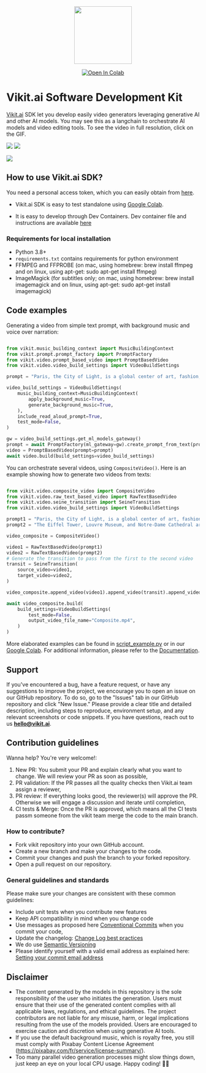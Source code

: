 <div align="center">
<img src='./medias/vikit_logo.jpg' style="height:150px"></img>

[![Open In Colab](https://colab.research.google.com/assets/colab-badge.svg)](https://colab.research.google.com/drive/1yZ-GC0GxRP6zKZD2lJfi9Rz16nRezLaa#scrollTo=72LXhJCils2Q)

</div>

# Vikit.ai Software Development  Kit

[Vikit.ai](https://vikit.ai/)  SDK let you develop easily video generators leveraging generative AI and other AI models. You may see this as a langchain to orchestrate AI models and video editing tools. 
To see the video in full resolution, click on the GIF.
<!-- [![](https://img.youtube.com/vi/_ipNgOOcX5U/sddefault.jpg)](https://youtu.be/_ipNgOOcX5U)</div> -->
<a href='https://youtu.be/_ipNgOOcX5U'><img src='medias/gif1_Plato.gif'></a> <a href='https://youtu.be/_ipNgOOcX5U'><img src='medias/gif3_Plato.gif'></a>

<a href='https://youtu.be/Hd-r3Hy9XFs?si=PRAZqDueaCFEUK9n'><img src='medias/gif2_Paris_h.gif'></a>

## How to use Vikit.ai SDK?

You need a personal access token, which you can easily obtain from [here](https://www.vikit.ai/#/platform).  

- Vikit.ai SDK is easy to test standalone using [Google Colab](https://colab.research.google.com/drive/1yZ-GC0GxRP6zKZD2lJfi9Rz16nRezLaa#scrollTo=72LXhJCils2Q).

- It is easy to develop through Dev Containers. Dev container file and instructions are available [here](dev_containers.md)

### Requirements for local installation

- Python 3.8+ 
- `requirements.txt` contains requirements for python environment
- FFMPEG and FFPROBE (on mac, using homebrew: brew install ffmpeg and on linux, using apt-get: sudo apt-get install ffmpeg)
- ImageMagick (for subtitles only; on mac, using homebrew: brew install imagemagick and on linux, using apt-get: sudo apt-get install imagemagick) 



## Code examples

Generating a video from simple text prompt, with background music and voice over narration:

```python

from vikit.music_building_context import MusicBuildingContext
from vikit.prompt.prompt_factory import PromptFactory
from vikit.video.prompt_based_video import PromptBasedVideo
from vikit.video.video_build_settings import VideoBuildSettings

prompt = "Paris, the City of Light, is a global center of art, fashion, and culture, renowned for its iconic landmarks and romantic atmosphere. The Eiffel Tower, Louvre Museum, and Notre-Dame Cathedral are just a few of the city's must-see attractions."

video_build_settings = VideoBuildSettings(
    music_building_context=MusicBuildingContext(
        apply_background_music=True,
        generate_background_music=True,
    ),
    include_read_aloud_prompt=True,
    test_mode=False,
)

gw = video_build_settings.get_ml_models_gateway()
prompt = await PromptFactory(ml_gateway=gw).create_prompt_from_text(prompt)
video = PromptBasedVideo(prompt=prompt)
await video.build(build_settings=video_build_settings)

```

You can orchestrate several videos, using ```CompositeVideo()```. Here is an example showing how to generate two videos from texts:

```python

from vikit.video.composite_video import CompositeVideo
from vikit.video.raw_text_based_video import RawTextBasedVideo
from vikit.video.seine_transition import SeineTransition
from vikit.video.video_build_settings import VideoBuildSettings

prompt1 = "Paris, the City of Light, is a global center of art, fashion, and culture, renowned for its iconic landmarks and romantic atmosphere."
prompt2 = "The Eiffel Tower, Louvre Museum, and Notre-Dame Cathedral are just a few of the city's must-see attractions."

video_composite = CompositeVideo()

video1 = RawTextBasedVideo(prompt1)
video2 = RawTextBasedVideo(prompt2)
# Generate the transition to pass from the first to the second video
transit = SeineTransition(
    source_video=video1,
    target_video=video2,
)

video_composite.append_video(video1).append_video(transit).append_video(video2)

await video_composite.build(
    build_settings=VideoBuildSettings(
        test_mode=False,
        output_video_file_name="Composite.mp4",
    )
)

```

More elaborated examples can be found in [script_example.py](script_example.py) or in our [Google Colab](https://colab.research.google.com/drive/1yZ-GC0GxRP6zKZD2lJfi9Rz16nRezLaa#scrollTo=72LXhJCils2Q). For additional information, please refer to the [Documentation](https://vikitai.readthedocs.io/en/latest/).

## Support

If you've encountered a bug, have a feature request, or have any suggestions to improve the project, we encourage you to open an issue on our GitHub repository. To do so, go to the "Issues" tab in our GitHub repository and click "New Issue." Please provide a clear title and detailed description, including steps to reproduce, environment setup, and any relevant screenshots or code snippets. 
If you have questions, reach out to us **<hello@vikit.ai>**.

## Contribution guidelines

Wanna help? You're very welcome!:

1. New PR: You submit your PR and explain clearly what you want to change. We will review your PR as soon as possible,
2. PR validation: If the PR passes all the quality checks then Vikit.ai team assign a reviewer,
3. PR review: If everything looks good, the reviewer(s) will approve the PR. Otherwise we will engage a discussion and iterate until completion,
4. CI tests & Merge: Once the PR is approved, which means all the CI tests passm someone from the vikit team merge the code to the main branch.

### How to contribute?

- Fork vikit repository into your own GitHub account.
- Create a new branch and make your changes to the code.
- Commit your changes and push the branch to your forked repository.
- Open a pull request on our repository.

### General guidelines and standards

Please make sure your changes are consistent with these common guidelines:

- Include unit tests when you contribute new features
- Keep API compatibility in mind when you change code
- Use messages as proposed here [Conventional Commits](https://www.conventionalcommits.org/en/v1.0.0/) when you commit your code, 
- Update the changelog: [Change Log best practices](https://keepachangelog.com/en/1.1.0/)
- We do use [Semantic Versioning](https://semver.org/) 
- Please identify yourself with a valid email address as explained here: [Setting your commit email address](https://docs.github.com/en/account-and-profile/setting-up-and-managing-your-personal-account-on-github/managing-email-preferences/setting-your-commit-email-address)

## Disclaimer

- The content generated by the models in this repository is the sole responsibility of the user who initiates the generation. Users must ensure that their use of the generated content complies with all applicable laws, regulations, and ethical guidelines. The project contributors are not liable for any misuse, harm, or legal implications resulting from the use of the models provided. Users are encouraged to exercise caution and discretion when using generative AI tools.
- If you use the default background music, which is royalty free, you still must comply with Pixabay Content License Agreement (https://pixabay.com/fr/service/license-summary/).
- Too many parallel video generation processes might slow things down, just keep an eye on your local CPU usage. Happy coding! 🚀😊
